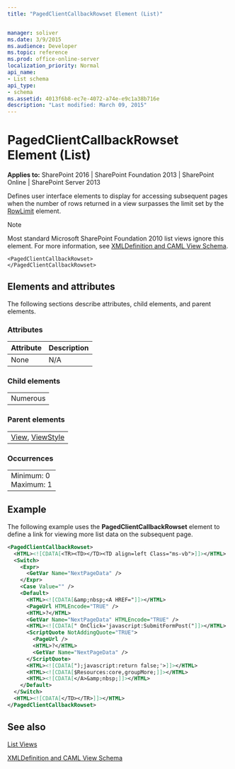 ```yaml
---
title: "PagedClientCallbackRowset Element (List)"


manager: soliver
ms.date: 3/9/2015
ms.audience: Developer
ms.topic: reference
ms.prod: office-online-server
localization_priority: Normal
api_name:
- List schema
api_type:
- schema
ms.assetid: 4013f6b8-ec7e-4072-a74e-e9c1a38b716e
description: "Last modified: March 09, 2015"
---
```


# PagedClientCallbackRowset Element (List)

 
  
 **Applies to:** SharePoint 2016 | SharePoint Foundation 2013 | SharePoint Online | SharePoint Server 2013
  
Defines user interface elements to display for accessing subsequent pages when the number of rows returned in a view surpasses the limit set by the [RowLimit](rowlimit-element-list.md) element. 
  
> [!NOTE]
> Most standard Microsoft SharePoint Foundation 2010 list views ignore this element. For more information, see [XMLDefinition and CAML View Schema](http://msdn.microsoft.com/library/1845d203-4699-4b0e-a182-2d9998439922%28Office.15%29.aspx). 
  
```
<PagedClientCallbackRowset>
</PagedClientCallbackRowset>
```

## Elements and attributes

The following sections describe attributes, child elements, and parent elements.

### Attributes

|**Attribute**|**Description**|
|:-----|:-----|
|None  <br/> |N/A  <br/> |
   
### Child elements

||
|:-----|
|Numerous |
   
### Parent elements

||
|:-----|
|[View](view-element-list.md), [ViewStyle](viewstyle-element-list.md)|
   
### Occurrences

||
|:-----|
|Minimum: 0  <br/> Maximum: 1  <br/> |
   
## Example

The following example uses the **PagedClientCallbackRowset** element to define a link for viewing more list data on the subsequent page. 
  
```XML
<PagedClientCallbackRowset>
  <HTML><![CDATA[<TR><TD></TD><TD align=left Class="ms-vb">]]></HTML>
  <Switch>
    <Expr>
      <GetVar Name="NextPageData" />
    </Expr>
    <Case Value="" />
    <Default>
      <HTML><![CDATA[&amp;nbsp;<A HREF="]]></HTML>
      <PageUrl HTMLEncode="TRUE" />
      <HTML>?</HTML>
      <GetVar Name="NextPageData" HTMLEncode="TRUE" />
      <HTML><![CDATA[" OnClick='javascript:SubmitFormPost("]]></HTML>
      <ScriptQuote NotAddingQuote="TRUE">
        <PageUrl />
        <HTML>?</HTML>
        <GetVar Name="NextPageData" />
      </ScriptQuote>
      <HTML><![CDATA[");javascript:return false;'>]]></HTML>
      <HTML><![CDATA[$Resources:core,groupMore;]]></HTML>
      <HTML><![CDATA[</A>&amp;nbsp;]]></HTML>
    </Default>
  </Switch>
  <HTML><![CDATA[</TD></TR>]]></HTML>
</PagedClientCallbackRowset>
```

## See also



[List Views](http://msdn.microsoft.com/library/43e6ba7e-eddb-418a-a570-c0815016fc17%28Office.15%29.aspx)
  
[XMLDefinition and CAML View Schema](http://msdn.microsoft.com/library/1845d203-4699-4b0e-a182-2d9998439922%28Office.15%29.aspx)

